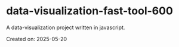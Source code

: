 # data-visualization-fast-tool-600

A data-visualization project written in javascript.

Created on: 2025-05-20
